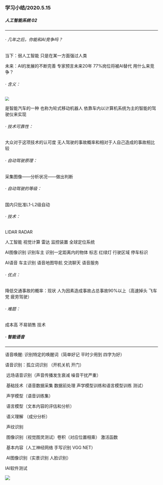 ### 学习小结/2020.5.15

##### 人工智能系统  02

------

######  · 几年之后，你能和AI竞争吗？

当下：弱人工智能 只是在某一方面强过人类

未来：AI的发展的不断完善 专家预言未来20年 77%岗位将被AI替代 用什么来竞争？

###### · 含义：

<img src="C:\Users\tingting\Desktop\图片\图片1.png" style="zoom:80%;" />

是智能汽车的一种 也称为轮式移动机器人 依靠车内以计算机系统为主的智能的驾驶仪来实现

###### · 技术可靠性：

大众对于这项技术的认可度 无人驾驶的事故概率和相对于人自己造成的事故相比较

###### · 自动驾驶原理：

采集图像——分析状况——做出判断

###### · 自动驾驶的等级：

国内只批准L1-L2级自动

###### · 技术：

LIDAR RADAR 

人工智能 视觉计算 雷达 监控装置 全球定位系统

 AI图像识别 识别车主 识别一定距离内的物体 标志 红绿灯 行驶区域 停车标识

AI语音 车主识别 语音地图导航 交流聊天 语音服务

###### · 优点：

降低交通事故的概率：现状 人为因素造成事故占总事故90%以上（高速掉头 飞车党 疲劳驾驶）

###### · 难题：

成本高 不易销售 技术



##### · 智能语音

------

语音唤醒: 识别特定的唤醒词（简单好记 平时少用到 四字为好）

语音识别：孤立词识别 （开机关机 开门）

​                   远场语音识别（声音传播发生衰减 噪音干扰严重）

​                   基础技术（语音数据采集 数据前处理 声学模型训练和语言模型训练 测试）

​                   声学模型（语音训练集）

​                   语言模型（文本内容的评估和分析）

​                   语义理解 （成分分析）

​                   声纹识别 

​                   图像识别（视觉图灵测试）卷积（对应位置相乘） 激活函数

​                  基本内容（人工神经网络 手写识别 VGG NET）

​                  AI图像识别（实景识别 人脸识别）

IAI软件测试

![](C:\Users\tingting\Desktop\图片\图片2.png)

 

